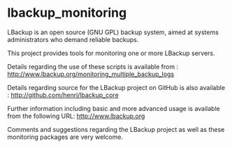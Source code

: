 # lbackup_monitoring #

LBackup is an open source (GNU GPL) backup system, aimed at systems administrators who demand reliable backups. 

This project provides tools for monitoring one or more LBackup servers.

Details regarding the use of these scripts is available from : <http://www.lbackup.org/monitoring_multiple_backup_logs>
 
Details regarding source for the LBackup project on GitHub is also available :
 <http://github.com/henri/lbackup_core>

Further information including basic and more advanced usage is available from the following URL: 
<http://www.lbackup.org>

Comments and suggestions regarding the LBackup project as well as these monitoring packages are very welcome.

